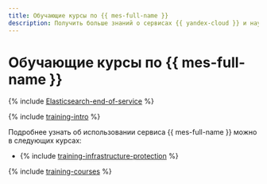 ```yaml
---
title: Обучающие курсы по {{ mes-full-name }}
description: Получить больше знаний о сервисах {{ yandex-cloud }} и научиться использовать их для решения конкретных практических задач можно с помощью обучающих онлайн-курсов. Эти курсы разработаны архитекторами {{ yandex-cloud }}, бесплатны и позволяют глубже изучить нужные вам темы в удобном для вас темпе.
---
```


# Обучающие курсы по {{ mes-full-name }}

{% include [Elasticsearch-end-of-service](../_includes/mdb/mes/note-end-of-service.md) %}

{% include [training-intro](../_includes/training/training-intro.md) %}

Подробнее узнать об использовании сервиса {{ mes-full-name }} можно в следующих курсах:
* {% include [training-infrastructure-protection](../_includes/training/training-pce.md) %}

{% include [training-courses](../_includes/training/training-courses.md) %}